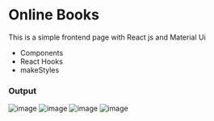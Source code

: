 # Online Books 
This is a simple frontend page with React js and Material Ui
* Components
* React Hooks
* makeStyles
### Output
![image](/Assets/Screenshot(2).png)
![image](/Assets/Screenshot(3).png)
![image](/Assets/Screenshot(4).png)
![image](/Assets/Screenshot(5).png)